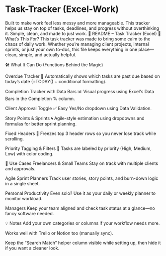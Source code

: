 # Task-Tracker (Excel-Work)
Built to make work feel less messy and more manageable. This tracker helps us stay on top of tasks, deadlines, and progress without overthinking it. Simple, clean, and made to just work.
📘 README – Task Tracker (Excel)
👋 What’s This For?
This task tracker was made to bring some calm to the chaos of daily work. Whether you’re managing client projects, internal sprints, or just your own to-dos, this file keeps everything in one place—clean, simple, and actually helpful.

🛠️ What It Can Do (Functions Behind the Magic)

Overdue Tracker
🚨 Automatically shows which tasks are past due based on today’s date (=TODAY() + conditional formatting).

Completion Tracker with Data Bars
📊 Visual progress using Excel's Data Bars in the Completion % column.

Client Approval Toggle
✅ Easy Yes/No dropdown using Data Validation.

Story Points & Sprints
🌀 Agile-style estimation using dropdowns and formulas for better sprint planning.

Fixed Headers
🧷 Freezes top 3 header rows so you never lose track while scrolling.

Priority Tagging & Filters
🔺 Tasks are labeled by priority (High, Medium, Low) with color coding.

🧠 Use Cases
Freelancers & Small Teams
Stay on track with multiple clients and approvals.

Agile Sprint Planners
Track user stories, story points, and burn-down logic in a single sheet.

Personal Productivity
Even solo? Use it as your daily or weekly planner to monitor workload.

Managers
Keep your team aligned and check task status at a glance—no fancy software needed.

💡 Notes
Add your own categories or columns if your workflow needs more.

Works well with Trello or Notion too (manually sync).

Keep the “Search Match” helper column visible while setting up, then hide it if you want a cleaner look.



